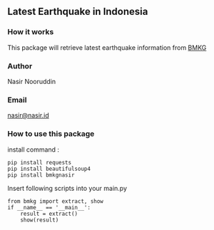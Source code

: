 ## Latest Earthquake in Indonesia 

### How it works
This package will retrieve latest earthquake information from [BMKG](https://bmkg.go.id)

### Author
Nasir Nooruddin

### Email
nasir@nasir.id

### How to use this package
install command :

    pip install requests
    pip install beautifulsoup4
    pip install bmkgnasir

Insert following scripts into your main.py

    from bmkg import extract, show
    if __name__ == '__main__':
        result = extract()
        show(result)